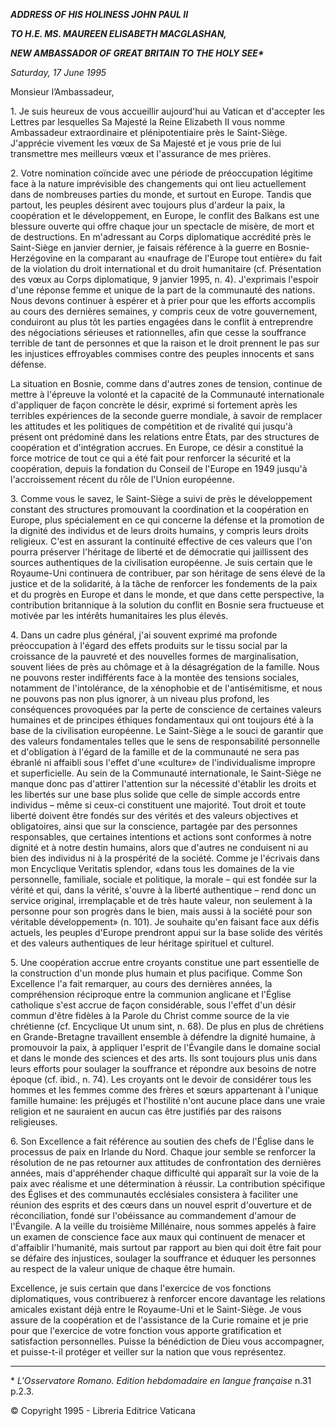 ***ADDRESS OF HIS HOLINESS JOHN PAUL II***

***TO H.E. MS. MAUREEN ELISABETH MACGLASHAN,***

***NEW AMBASSADOR OF GREAT BRITAIN TO THE HOLY SEE\****

*Saturday, 17 June 1995*

Monsieur l’Ambassadeur,

1\. Je suis heureux de vous accueillir aujourd'hui au Vatican et d'accepter les Lettres par lesquelles Sa Majesté la Reine Elizabeth II vous nomme Ambassadeur extraordinaire et plénipotentiaire près le Saint-Siège. J'apprécie vivement les vœux de Sa Majesté et je vous prie de lui transmettre mes meilleurs vœux et l'assurance de mes prières.

2\. Votre nomination coïncide avec une période de préoccupation légitime face à la nature imprévisible des changements qui ont lieu actuellement dans de nombreuses parties du monde, et surtout en Europe. Tandis que partout, les peuples désirent avec toujours plus d'ardeur la paix, la coopération et le développement, en Europe, le conflit des Balkans est une blessure ouverte qui offre chaque jour un spectacle de misère, de mort et de destructions. En m'adressant au Corps diplomatique accrédité près le Saint-Siège en janvier dernier, je faisais référence à la guerre en Bosnie-Herzégovine en la comparant au «naufrage de l'Europe tout entière» du fait de la violation du droit international et du droit humanitaire (cf. Présentation des vœux au Corps diplomatique, 9 janvier 1995, n. 4). J'exprimais l'espoir d'une réponse femme et unique de la part de la communauté des nations. Nous devons continuer à espérer et à prier pour que les efforts accomplis au cours des dernières semaines, y compris ceux de votre gouvernement, conduiront au plus tôt les parties engagées dans le conflit à entreprendre des négociations sérieuses et rationnelles, afin que cesse la souffrance terrible de tant de personnes et que la raison et le droit prennent le pas sur les injustices effroyables commises contre des peuples innocents et sans défense.

La situation en Bosnie, comme dans d'autres zones de tension, continue de mettre à l'épreuve la volonté et la capacité de la Communauté internationale d'appliquer de façon concrète le désir, exprimé si fortement après les terribles expériences de la seconde guerre mondiale, à savoir de remplacer les attitudes et les politiques de compétition et de rivalité qui jusqu'à présent ont prédominé dans les relations entre États, par des structures de coopération et d'intégration accrues. En Europe, ce désir a constitué la force motrice de tout ce qui a été fait pour renforcer la sécurité et la coopération, depuis la fondation du Conseil de l'Europe en 1949 jusqu'à l'accroissement récent du rôle de l'Union européenne.

3\. Comme vous le savez, le Saint-Siège a suivi de près le développement constant des structures promouvant la coordination et la coopération en Europe, plus spécialement en ce qui concerne la défense et la promotion de la dignité des individus et de leurs droits humains, y compris leurs droits religieux. C'est en assurant la continuité effective de ces valeurs que l'on pourra préserver l'héritage de liberté et de démocratie qui jaillissent des sources authentiques de la civilisation européenne. Je suis certain que le Royaume-Uni continuera de contribuer, par son héritage de sens élevé de la justice et de la solidarité, à la tâche de renforcer les fondements de la paix et du progrès en Europe et dans le monde, et que dans cette perspective, la contribution britannique à la solution du conflit en Bosnie sera fructueuse et motivée par les intérêts humanitaires les plus élevés.

4\. Dans un cadre plus général, j'ai souvent exprimé ma profonde préoccupation à l'égard des effets produits sur le tissu social par la croissance de la pauvreté et des nouvelles formes de marginalisation, souvent liées de près au chômage et à la désagrégation de la famille. Nous ne pouvons rester indifférents face à la montée des tensions sociales, notamment de l'intolérance, de la xénophobie et de l'antisémitisme, et nous ne pouvons pas non plus ignorer, à un niveau plus profond, les conséquences provoquées par la perte de conscience de certaines valeurs humaines et de principes éthiques fondamentaux qui ont toujours été à la base de la civilisation européenne. Le Saint-Siège a le souci de garantir que des valeurs fondamentales telles que le sens de responsabilité personnelle et d'obligation à l'égard de la famille et de la communauté ne sera pas ébranlé ni affaibli sous l'effet d'une «culture» de l'individualisme impropre et superficielle. Au sein de la Communauté internationale, le Saint-Siège ne manque donc pas d'attirer l'attention sur la nécessité d'établir les droits et les libertés sur une base plus solide que celle de simple accords entre individus – même si ceux-ci constituent une majorité. Tout droit et toute liberté doivent être fondés sur des vérités et des valeurs objectives et obligatoires, ainsi que sur la conscience, partagée par des personnes responsables, que certaines intentions et actions sont conformes à notre dignité et à notre destin humains, alors que d'autres ne conduisent ni au bien des individus ni à la prospérité de la société. Comme je l'écrivais dans mon Encyclique Veritatis splendor, «dans tous les domaines de la vie personnelle, familiale, sociale et politique, la morale – qui est fondée sur la vérité et qui, dans la vérité, s'ouvre à la liberté authentique – rend donc un service original, irremplaçable et de très haute valeur, non seulement à la personne pour son progrès dans le bien, mais aussi à la société pour son véritable développement» (n. 101). Je souhaite qu'en faisant face aux défis actuels, les peuples d'Europe prendront appui sur la base solide des vérités et des valeurs authentiques de leur héritage spirituel et culturel.

5\. Une coopération accrue entre croyants constitue une part essentielle de la construction d'un monde plus humain et plus pacifique. Comme Son Excellence l'a fait remarquer, au cours des dernières années, la compréhension réciproque entre la communion anglicane et l'Église catholique s'est accrue de façon considérable, sous l'effet d'un désir commun d'être fidèles à la Parole du Christ comme source de la vie chrétienne (cf. Encyclique Ut unum sint, n. 68). De plus en plus de chrétiens en Grande-Bretagne travaillent ensemble à défendre la dignité humaine, à promouvoir la paix, à appliquer l'esprit de l'Évangile dans le domaine social et dans le monde des sciences et des arts. Ils sont toujours plus unis dans leurs efforts pour soulager la souffrance et répondre aux besoins de notre époque (cf. ibid., n. 74). Les croyants ont le devoir de considérer tous les hommes et les femmes comme des frères et sœurs appartenant à l'unique famille humaine: les préjugés et l'hostilité n'ont aucune place dans une vraie religion et ne sauraient en aucun cas être justifiés par des raisons religieuses.

6\. Son Excellence a fait référence au soutien des chefs de l'Église dans le processus de paix en Irlande du Nord. Chaque jour semble se renforcer la résolution de ne pas retourner aux attitudes de confrontation des dernières années, mais d'appréhender chaque difficulté qui apparaît sur la voie de la paix avec réalisme et une détermination à réussir. La contribution spécifique des Églises et des communautés ecclésiales consistera à faciliter une réunion des esprits et des cœurs dans un nouvel esprit d'ouverture et de réconciliation, fondé sur l'obéissance au commandement d'amour de l'Évangile. A la veille du troisième Millénaire, nous sommes appelés à faire un examen de conscience face aux maux qui continuent de menacer et d'affaiblir l'humanité, mais surtout par rapport au bien qui doit être fait pour se défaire des injustices, soulager la souffrance et éduquer les personnes au respect de la valeur unique de chaque être humain.

Excellence, je suis certain que dans l'exercice de vos fonctions diplomatiques, vous contribuerez à renforcer encore davantage les relations amicales existant déjà entre le Royaume-Uni et le Saint-Siège. Je vous assure de la coopération et de l'assistance de la Curie romaine et je prie pour que l'exercice de votre fonction vous apporte gratification et satisfaction personnelles. Puisse la bénédiction de Dieu vous accompagner, et puisse-t-il protéger et veiller sur la nation que vous représentez.

* * *

\* *L'Osservatore Romano. Edition hebdomadaire en langue française* n.31 p.2.3.

© Copyright 1995 \- Libreria Editrice Vaticana